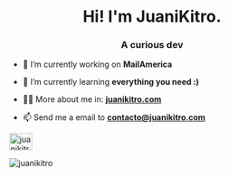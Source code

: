 <h1 align="center">Hi! I'm JuaniKitro.</h1>
<h3 align="center">A curious dev</h3>

- 🔭 I’m currently working on **MailAmerica**

- 🌱 I’m currently learning **everything you need :)**

- 👨‍💻 More about me in: **[juanikitro.com](https://juanikitro.com/)**

- 📫 Send me a email to **contacto@juanikitro.com**

<p align="left">
<a href="https://linkedin.com/in/juanikitro" target="blank"><img align="center" src="https://raw.githubusercontent.com/rahuldkjain/github-profile-readme-generator/master/src/images/icons/Social/linked-in-alt.svg" alt="juanikitro" height="30" width="40" /></a>
</p>

<p><img align="center" src="https://github-readme-stats.vercel.app/api/top-langs?username=juanikitro&show_icons=true&locale=en&layout=compact" alt="juanikitro" /></p>
